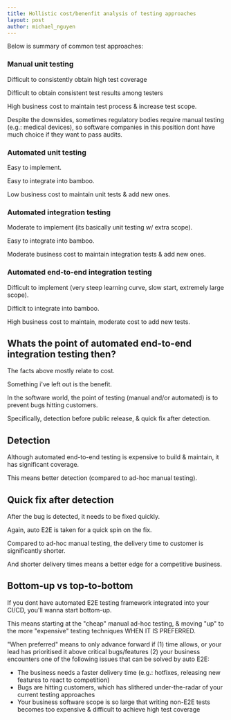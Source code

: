 ```yaml
---
title: Hollistic cost/benenfit analysis of testing approaches
layout: post
author: michael_nguyen
---
```

Below is summary of common test approaches:

### Manual unit testing
Difficult to consistently obtain high test coverage

Difficult to obtain consistent test results among testers

High business cost to maintain test process & increase test scope.

Despite the downsides, sometimes regulatory bodies require manual testing (e.g.: medical devices), so software companies in this position dont have much choice if they want to pass audits.

### Automated unit testing
Easy to implement.

Easy to integrate into bamboo.

Low business cost to maintain unit tests & add new ones.

### Automated integration testing
Moderate to implement (its basically unit testing w/ extra scope).

Easy to integrate into bamboo.

Moderate business cost to maintain integration tests & add new ones.

### Automated end-to-end integration testing
Difficult to implement (very steep learning curve, slow start, extremely large scope).

Difficlt to integrate into bamboo.

High business cost to maintain, moderate cost to add new tests.

## Whats the point of automated end-to-end integration testing then?
The facts above mostly relate to cost.

Something i've left out is the benefit.

In the software world, the point of testing (manual and/or automated) is to prevent bugs hitting customers.

Specifically, detection before public release, & quick fix after detection.

## Detection
Although automated end-to-end testing is expensive to build & maintain, it has significant coverage.

This means better detection (compared to ad-hoc manual testing).

## Quick fix after detection
After the bug is detected, it needs to be fixed quickly.

Again, auto E2E is taken for a quick spin on the fix.

Compared to ad-hoc manual testing, the delivery time to customer is significantly shorter.

And shorter delivery times means a better edge for a competitive business.

## Bottom-up vs top-to-bottom
If you dont have automated E2E testing framework integrated into your CI/CD, you'll wanna start bottom-up.

This means starting at the "cheap" manual ad-hoc testing, & moving "up" to the more "expensive" testing techniques WHEN IT IS PREFERRED.

"When preferred" means to only advance forward if (1) time allows, or your lead has prioritised it above critical bugs/features (2) your business encounters one of the following issues that can be solved by auto E2E:
- The business needs a faster delivery time (e.g.: hotfixes, releasing new features to react to competition)
- Bugs are hitting customers, which has slithered under-the-radar of your current testing approaches
- Your business software scope is so large that writing non-E2E tests becomes too expensive & difficult to achieve high test coverage
